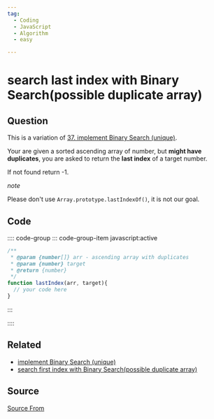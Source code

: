 ```yaml
---
tag:
  - Coding
  - JavaScript
  - Algorithm
  - easy

---
```

  
# search last index with Binary Search(possible duplicate array)

## Question
This is a variation of [37\. implement Binary Search (unique)](https://bigfrontend.dev/problem/implement-Binary-Search-Unique).

Your are given a sorted ascending array of number, but **might have duplicates**, you are asked to return the **last index** of a target number.

If not found return -1.

_note_

Please don't use `Array.prototype.lastIndexOf()`, it is not our goal.

## Code
:::: code-group
::: code-group-item javascript:active
```javascript
/**
 * @param {number[]} arr - ascending array with duplicates
 * @param {number} target
 * @return {number}
 */
function lastIndex(arr, target){
  // your code here
}
```
:::
    
::::


## Related

+ [implement Binary Search (unique)](./implement-Binary-Search-Unique)
+ [search first index with Binary Search(possible duplicate array)](./search-first-index-with-Binary-Search-duplicate-array)
##  Source
[Source From](https://bigfrontend.dev/problem/search-last-index-with-Binary-Search-possible-duplicate-array)

  